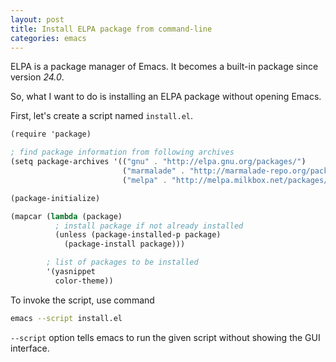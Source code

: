 ```yaml
---
layout: post
title: Install ELPA package from command-line
categories: emacs
---
```


ELPA is a package manager of Emacs. It becomes a built-in package since version *24.0*.

So, what I want to do is installing an ELPA package without opening Emacs.

First, let's create a script named `install.el`.

``` scheme
(require 'package)

; find package information from following archives
(setq package-archives '(("gnu" . "http://elpa.gnu.org/packages/")
                         ("marmalade" . "http://marmalade-repo.org/packages/")
                         ("melpa" . "http://melpa.milkbox.net/packages/")))

(package-initialize)

(mapcar (lambda (package)
          ; install package if not already installed
          (unless (package-installed-p package)
            (package-install package)))

        ; list of packages to be installed
        '(yasnippet
          color-theme))
```

To invoke the script, use command

``` bash
emacs --script install.el
```

`--script` option tells emacs to run the given script without showing the GUI interface.
